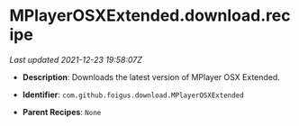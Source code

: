 # MPlayerOSXExtended.download.recipe

_Last updated 2021-12-23 19:58:07Z_

- **Description**: Downloads the latest version of MPlayer OSX Extended.

- **Identifier**: `com.github.foigus.download.MPlayerOSXExtended`

- **Parent Recipes**: `None`